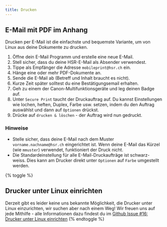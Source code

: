 ```yaml
---
title: Drucken
---
```


## E-Mail mit PDF im Anhang

Drucken per E-Mail ist die einfachste und bequemste Variante, um von Linux aus deine Dokumente zu drucken.

1. Öffne dein E-Mail Programm und erstelle eine neue E-Mail.
2. Stell sicher, dass du deine HSR-E-Mail als Absender verwendest.
2. Tippe als Empfänger die Adresse `mobileprint@hsr.ch` ein.
3. Hänge eine oder mehr PDF-Dokumente an.
4. Sende die E-Mail ab (Betreff und Inhalt braucht es nicht). <br>
5. Kurze Zeit später solltest du eine Bestätigungsemail erhalten.
6. Geh zu einem der Canon-Multifunktionsgeräte und leg deinen Badge auf.
7. Unter `Secure Print` taucht der Druckauftrag auf. Du kannst Einstellungen wie lochen, heften, Duplex, Farbe usw. setzen, indem du den Auftrag auswählst und dann auf `Optionen` drückst.
8. Drücke auf `drucken & löschen` - der Auftrag wird nun gedruckt.

### Hinweise

* Stelle sicher, dass deine E-Mail nach dem Muster `vorname.nachname@hsr.ch` eingerichtet ist. Wenn deine E-Mail das Kürzel (wie `mmuster`) verwendet, funktioniert der Druck nicht.
* Die Standardeinstellung für alle E-Mail-Druckaufträge ist schwarz-weiss. Dies kann am Drucker
direkt unter `Optionen`  auf `Farbe` umgestellt werden.


{% toggle %}
## Drucker unter Linux einrichten

Derzeit gibt es leider keine uns bekannte Möglichkeit, die Drucker unter Linux einzurichten, wir
suchen aber nach einem Weg! Wir freuen uns auf jede Mithilfe - alle Informationen dazu findest
du im [Github Issue #16: Drucker unter Linux einrichten](https://github.com/openhsr/www.openhsr.ch/issues/16)
{% endtoggle %}
